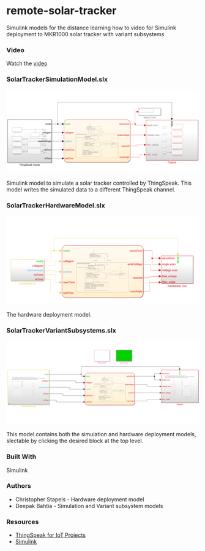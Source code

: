 # remote-solar-tracker
Simulink models for the distance learning how to video for Simulink deployment to MKR1000 solar tracker with variant subsystems

### Video

Watch the [video](https://www.youtube.com/watch?v=57GxzjSaKhA&feature=youtu.be)

### SolarTrackerSimulationModel.slx
![App Screen Shot](https://github.com/thingspeak/remote-solar-tracker/blob/master/SimModel.png)

Simulink model to simulate a solar tracker controlled by ThingSpeak.  This model writes the simulated data to a different ThingSpeak channel.

### SolarTrackerHardwareModel.slx
![App Screen Shot](https://github.com/thingspeak/remote-solar-tracker/blob/master/HWModel.png)

The hardware deployment model.

### SolarTrackerVariantSubsystems.slx
![App Screen Shot](https://github.com/thingspeak/remote-solar-tracker/blob/master/VariantModel.png)

This model contains both the simulation and hardware deployment models, slectable by clicking the desired block at the top level.

### Built With
Simulink

### Authors
* Christopher Stapels - Hardware deployment model
* Deepak Bahtia - Simulation and Variant subsystem models

### Resources
* [ThingSpeak for IoT Projects](https://thingspeak.com)
* [Simulink](https://www.mathworks.com/products/simulink.html)
